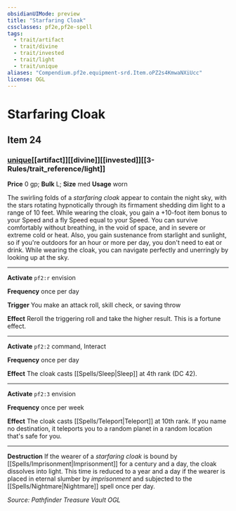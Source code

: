 ```yaml
---
obsidianUIMode: preview
title: "Starfaring Cloak"
cssclasses: pf2e,pf2e-spell
tags:
  - trait/artifact
  - trait/divine
  - trait/invested
  - trait/light
  - trait/unique
aliases: "Compendium.pf2e.equipment-srd.Item.oPZ2s4KmwaNXiUcc"
license: OGL
---
```

# Starfaring Cloak
## Item 24
### [unique](unique "Unique Rarity Trait")[[artifact]][[divine]][[invested]][[3-Rules/trait_reference/light]]


**Price** 0 gp; 
**Bulk** L; **Size** med
**Usage** worn

The swirling folds of a _starfaring cloak_ appear to contain the night sky, with the stars rotating hypnotically through its firmament shedding dim light to a range of 10 feet. While wearing the cloak, you gain a +10-foot item bonus to your Speed and a fly Speed equal to your Speed. You can survive comfortably without breathing, in the void of space, and in severe or extreme cold or heat. Also, you gain sustenance from starlight and sunlight, so if you're outdoors for an hour or more per day, you don't need to eat or drink. While wearing the cloak, you can navigate perfectly and unerringly by looking up at the sky.

* * *

**Activate** `pf2:r` envision

**Frequency** once per day

**Trigger** You make an attack roll, skill check, or saving throw

**Effect** Reroll the triggering roll and take the higher result. This is a fortune effect.

* * *

**Activate** `pf2:2` command, Interact

**Frequency** once per day

**Effect** The cloak casts [[Spells/Sleep|Sleep]] at 4th rank (DC 42).

* * *

**Activate** `pf2:3` envision

**Frequency** once per week

**Effect** The cloak casts [[Spells/Teleport|Teleport]] at 10th rank. If you name no destination, it teleports you to a random planet in a random location that's safe for you.

* * *

**Destruction** If the wearer of a _starfaring cloak_ is bound by [[Spells/Imprisonment|Imprisonment]] for a century and a day, the cloak dissolves into light. This time is reduced to a year and a day if the wearer is placed in eternal slumber by _imprisonment_ and subjected to the [[Spells/Nightmare|Nightmare]] spell once per day.

*Source: Pathfinder Treasure Vault*
*OGL*